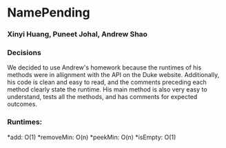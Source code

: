 # NamePending
### Xinyi Huang, Puneet Johal, Andrew Shao

### Decisions
We decided to use Andrew's homework because the runtimes of his methods were in allignment with the API on the Duke website. Additionally, his code is clean and easy to read, and the comments preceding each method clearly state the runtime. His main method is also very easy to understand, tests all the methods, and has comments for expected outcomes.

### Runtimes:
*add: O(1)
*removeMin: O(n)
*peekMin: O(n)
*isEmpty: O(1)